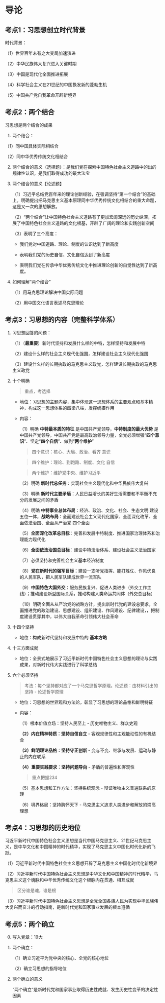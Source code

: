 # 导论

## 考点1：习思想创立时代背景

时代背景：

（1）世界百年未有之大变局加速演进

（2）中华民族伟大复兴进入关键时期

（3）中国是现代化全面推进拓展

（4）科学社会主义在21世纪的中国换发新的蓬勃生机

（5）中国共产党自我革命开辟新境界

## 考点2：两个结合

习思想是两个结合的成果

1. 两个结合：

（1）同中国具体实际相结合

（2）同中华优秀传统文化相结合

2. 两个结合的意义（选择题）：是我们党在探索中国特色社会主义道路中的出的规律性认识，是我们取得成功的最大法宝

3. 两个结合的意义【论述题】

    （1）习近平总结党百年来的理论创新经验，在强调坚持“第一个结合”的基础上，明确提出把马克思主义基本原理同中华优秀传统文化相结合的重大命题，这是又一次的思想解放。

    （2）“两个结合”让中国特色社会主义道路有了更加宏阔深远的历史纵深，拓展了中国特色社会主义道路的文化根基，开辟了广阔的理论和实践创新空间

    （3）表明了三个高度：

    - 我们党对中国道路、理论、制度的认识达到了新高度

    - 表明我们党的历史自信、文化自信达到了新高度

    - 表明我们党在传承中华优秀传统文化中推进理论创新的自觉性达到了新高度。 

4. 如何理解“两个结合”

    （1）用马克思理论解决中国实际问题

    （2）用中国文化语言表述马克思理论

## 考点3：习思想的内容（完整科学体系）

1. 习思想回答的问题：

    （1）（**最重要**）新时代坚持和发展什么样的中特，怎样坚持和发展中特

    （2）建设什么样的社会主义现代化强国，怎样建设社会主义现代化强国

    （3）建设什么样的长期执政的马克思主义政党，怎样建设长期执政的马克思主义政党

2. 十个明确

    > 重点，考选择

    - 地位：习思想的主题内容，集中体现这一思想体系的主要观点和基本精神，构成这一思想体系的四梁八柱，发挥统摄作用

    - 内容：

        （1）明确 **中特最本质的特征** 是中国共产党领导，**中特制度的最大优势** 是中国共产党领导，中国共产党是最高政治领导力量，全党必须增强“**四个意识**”、坚定“**四个自信**”、做到“**两个维护**”

        > 四个意识：核心、大局、政治、看齐 意识

        > 四个维护：理论、到跑路、制度、文化 自信

        > 两个维护：维护党中央、维护习近平

        （2）明确 **新时代总任务**：实现社会主义现代化和中华民族伟大复兴

        （3）明确 **新时代主要矛盾**：人民日益增长的美好生活需要和不平衡不充分的发展之间的矛盾

        （4）明确 **中特事业总体布局**：经济、政治、文化、社会、生态文明 建设 五位一体，**战略布局**：全面建设社会主义现代化国家、全面深化改革、全面依法治国、全面从严治党 四个全面

        （5）**全面深化改革总目标**：完善和发展中特制度、推进国家治理体系和治理能力现代化

        （6）**全面依法治国总目标**：建设中特法治体系、建设社会主义法治国家

        （7）必须坚持和完善社会主义基本经济制度

        （8）**党在新时代的强军目标**：建设一支听党指挥、能打胜仗、作风优良的人民军队，把人民军队建成世界一流军队

        （9）**中国特色大国外交**：服务民族复兴、促进人类进步（外交工作主线）；推动建设新型国际关系，推动构建人类命运共同体（外交总目标）

        （10）明确全面从从严治党的战略方针，提出新时代党的建设总要求，全面推进党的政治建设、思想建设、组织建设、作风建设、纪律建设，，把制度建设贯穿其中，以伟大自我革命引领伟大社会革命

3. 十四个坚持

    - 地位：构成新时代坚持和发展中特的 **基本方略**


4. 十三方面成就

    - 地位：全景式地展示了习近平新时代中国特色社会主义思想的理论与实践成果，对新时代伟大实践进行了科学总结 

5. 六个必须坚持

    > 考法：每个坚持都对应了一个马克思哲学原理。论述题：由材料引出的坚持 - 论述哲学原理

    - 地位：习思想的世界观和方法论，彰显了习思想的理论品格和鲜明特征

    - 内容：

        （1）根本价值立场：坚持人民至上 - 历史唯物主义、群众史观

        **（2）内在精神特质：坚持自信自立** - 客观规律性和主观能动性的有机结合

        **（3）鲜明理论品格：坚持守正创新** - 变与不变、继承与发展、运动与静止的内在联系

        **（4）重要实践要求：坚持问题导向** - 矛盾的普遍性和客观性

        > 重点把握234

        （5）基本思想和工作方法：坚持系统观念 - 辩证唯物主义普遍联系的原理

        （6）境界格局：坚持胸怀天下 - 马克思主义追求人类进步和解放的崇高理想

## 考点4：习思想的历史地位

习近平新时代中国特色社会主义思想是当代中国马克思主义、21世纪马克思主义，是中华文化和中国精神的时代精华，实现了马克思主义中国化时代化新的飞跃。

（1）习近平新时代中国特色社会主义思想开辟了马克思主义中国化时代化新境界

（2）习近平新时代中国特色社会主义思想是中华文化和中国精神的时代精华，马克思主义这个魂脉和中华优秀传统文化这个根脉内在贯通、相互成就

> 区分谁是魂，谁是根

（3）习近平新时代中国特色社会主义思想是全党全国各族人民为实现中华民族伟大复兴而奋斗的行动指南，是新时代党和国家事业发展的根本遵循 

## 考点5：两个确立

0. 写入党章：19大

1. 两个确立：

    （1）确立习近平为党中央的核心、全党的核心地位

    （2）确立习思想的指导地位

2. 两个确立的意义

    “两个确立”是新时代党和国家事业取得历史性成就、发生历史性变革的决定性因素